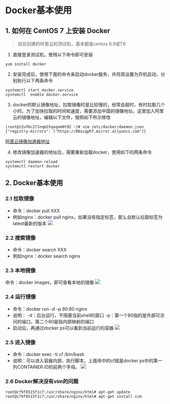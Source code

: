 # Docker基本使用

## 1. 如何在 CentOS 7 上安装 Docker

> 目前创建的阿里云的测试机，基本都是centos 6.9或7.6
1. 直接登录测试机，使用以下命令即可安装
```
yum install docker
```

2. 安装完成后，使用下面的命令来启动docker服务，并将其设置为开机启动，分别执行以下两条命令
```
systemctl start docker.service
systemctl  enable docker.service
```

3. docker的默认镜像地址，拉取镜像时是比较慢的，经常会超时，有时拉取几个小时。为了加快拉取的时间和速度，需要添加中国的镜像地址，这里加入阿里云的镜像地址，编辑以下文件，按照如下所示修改
```
[root@iZuf6c271nqm25qoqom0t9Z ~]# vim /etc/docker/daemon.json
{"registry-mirrors": ["https://00xcqphf.mirror.aliyuncs.com"]}
```
[阿里云镜像加速器地址](https://cr.console.aliyun.com/cn-shanghai/instances/mirrors)

4. 修改镜像加速器的地址后，需要重新加载docker，使用如下的两条命令
```
systemctl daemon-reload
systemctl restart docker
```

## 2. Docker基本使用
### 2.1 拉取镜像
- 命令：docker pull XXX
- 例如nginx：docker pull nginx，如果没有指定标签，那么会默认拉取标签为latest最新的版本
![](https://gitee.com/jinming_hu/myblogs/raw/master/pic/20210122180439.png)

### 2.2 搜索镜像
- 命令：docker search XXX
- 例如nginx：docker search nginx

### 2.3 本地镜像
命令：docker images，即可查看本地的镜像
![](https://gitee.com/jinming_hu/myblogs/raw/master/pic/20210122181152.png)

### 2.4 运行镜像
- 命令：docker run -d -p 80:80 nginx
- 说明：
  -d：后台运行，不阻塞当前shell的窗口
  -p：第一个80指的是外部可访问的端口，第二个80是指内部映射的端口
- 启动后，再通过docker ps可以看到当前运行的容器
![](https://gitee.com/jinming_hu/myblogs/raw/master/pic/20210122181417.png)

### 2.5 进入镜像
- 命令：docker exec -ti cf /bin/bash
- 说明：可以进入容器内部，执行脚本，上面命中的cf就是docker ps中的第一列CONTAINER ID的前两个字母。
![](https://gitee.com/jinming_hu/myblogs/raw/master/pic/20210122181747.png)

### 2.6 Docker解决没有vim的问题
```
root@cf9f6515f1c7:/usr/share/nginx/html# apt-get update
root@cf9f6515f1c7:/usr/share/nginx/html# apt-get install vim
```
